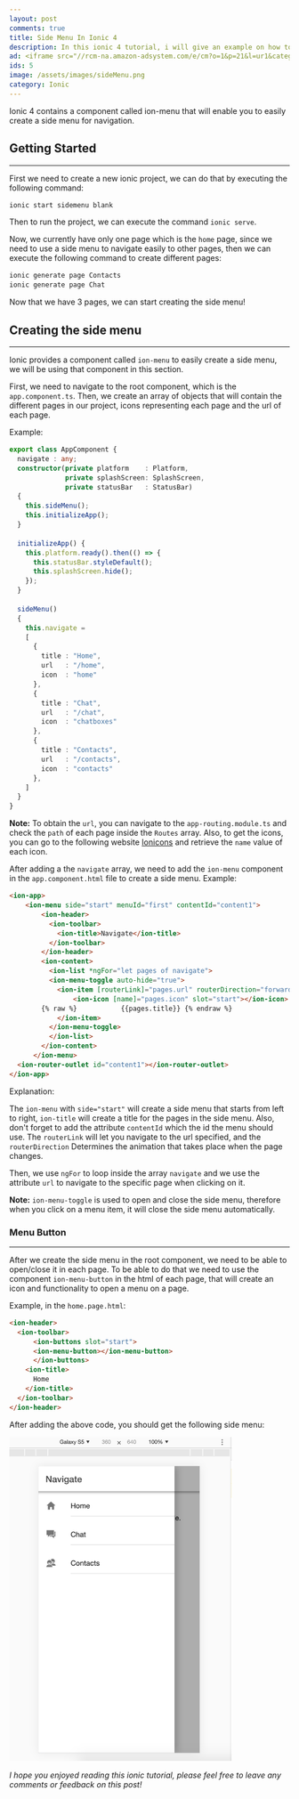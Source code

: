 ```yaml
---
layout: post
comments: true
title: Side Menu In Ionic 4
description: In this ionic 4 tutorial, i will give an example on how to create a side menu.
ad: <iframe src="//rcm-na.amazon-adsystem.com/e/cm?o=1&p=21&l=ur1&category=software&banner=040CAFM9HWSCJ6A03YR2&f=ifr&linkID=a82670a1ca42d744e42ff45f303343e3&t=petercoding20-20&tracking_id=petercoding20-20" width="125" height="125" scrolling="no" border="0" marginwidth="0" style="border:none;" frameborder="0"></iframe>
ids: 5
image: /assets/images/sideMenu.png
category: Ionic
---
```


<p class="message"> 
Ionic 4 contains a component called ion-menu that will enable you to easily create a side menu for navigation.
</p>


## Getting Started
---

First we need to create a new ionic project, we can do that by executing the following command:

```bash
ionic start sidemenu blank
```

Then to run the project, we can execute the command `ionic serve`.

Now, we currently have only one page which is the `home` page, since we need to use a side menu to navigate easily to other pages, then we can execute the following command to create different pages:

```bash
ionic generate page Contacts
ionic generate page Chat
```

Now that we have 3 pages, we can start creating the side menu!

## Creating the side menu
---

Ionic provides a component called `ion-menu` to easily create a side menu, we will be using that component in this section.

First, we need to navigate to the root component, which is the `app.component.ts`. Then, we create an array of objects that will contain the different pages in our project, icons representing each page and the url of each page.

Example:

```typescript
export class AppComponent {
  navigate : any;
  constructor(private platform    : Platform,
              private splashScreen: SplashScreen,
              private statusBar   : StatusBar) 
  {
    this.sideMenu();
    this.initializeApp();
  }

  initializeApp() {
    this.platform.ready().then(() => {
      this.statusBar.styleDefault();
      this.splashScreen.hide();
    });
  }

  sideMenu()
  {
    this.navigate =
    [
      {
        title : "Home",
        url   : "/home",
        icon  : "home"
      },
      {
        title : "Chat",
        url   : "/chat",
        icon  : "chatboxes"
      },
      {
        title : "Contacts",
        url   : "/contacts",
        icon  : "contacts"
      },
    ]
  }
}
```

**Note:** To obtain the `url`, you can navigate to the `app-routing.module.ts` and check the `path` of each page inside the `Routes` array. Also, to get the icons, you can go to the following website [Ionicons](https://ionicons.com/) and retrieve the `name` value of each icon.

After adding a the `navigate` array, we need to add the `ion-menu` component in the `app.component.html` file to create a side menu.
Example:

```html
<ion-app>
    <ion-menu side="start" menuId="first" contentId="content1">
        <ion-header>
          <ion-toolbar>
            <ion-title>Navigate</ion-title>
          </ion-toolbar>
        </ion-header>
        <ion-content>
          <ion-list *ngFor="let pages of navigate">
          <ion-menu-toggle auto-hide="true">
            <ion-item [routerLink]="pages.url" routerDirection="forward">
                <ion-icon [name]="pages.icon" slot="start"></ion-icon>
        {% raw %}           {{pages.title}} {% endraw %}
            </ion-item>
          </ion-menu-toggle>
          </ion-list>
        </ion-content>
      </ion-menu>
  <ion-router-outlet id="content1"></ion-router-outlet>
</ion-app>
```

<script async src="https://pagead2.googlesyndication.com/pagead/js/adsbygoogle.js"></script>
<!-- inside posts -->
<ins class="adsbygoogle"
     style="display:block"
     data-ad-client="ca-pub-8689548599050263"
     data-ad-slot="2590272657"
     data-ad-format="auto"
     data-full-width-responsive="true"></ins>
<script>
     (adsbygoogle = window.adsbygoogle || []).push({});
</script>

Explanation:

The `ion-menu` with `side="start"` will create a side menu that starts from left to right, `ion-title` will create a title for the pages in the side menu. Also, don't forget to add the attribute `contentId` which the id the menu should use. The `routerLink` will let you navigate to the url specified, and the `routerDirection` Determines the animation that takes place when the page changes. 


Then, we use `ngFor` to loop inside the array `navigate` and we use the attribute `url` to navigate to the specific page when clicking on it.

**Note:** `ion-menu-toggle` is used to open and close the side menu, therefore when you click on a menu item, it will close the side menu automatically.

### Menu Button
---

After we create the side menu in the root component, we need to be able to open/close it in each page. To be able to do that we need to use the component `ion-menu-button` in the html of each page, that  will create an icon and functionality to open a menu on a page.

Example, in the `home.page.html`:

```html
<ion-header>
  <ion-toolbar>
      <ion-buttons slot="start">
      <ion-menu-button></ion-menu-button>
      </ion-buttons>
    <ion-title>
      Home
    </ion-title>
  </ion-toolbar>
</ion-header>
```
After adding the above code, you should get the following side menu:

<img src="/assets/images/sideMenu.png" alt="sideMenu" width="400">

*I hope you enjoyed reading this ionic tutorial, please feel free to leave any comments or feedback on this post!*